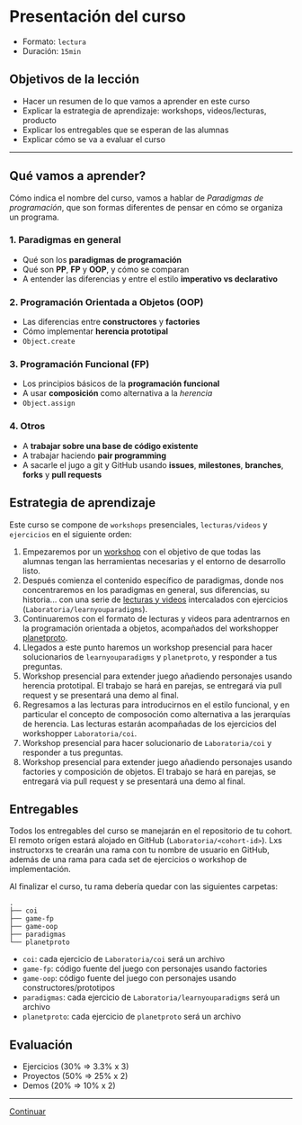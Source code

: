 # Presentación del curso

* Formato: `lectura`
* Duración: `15min`

## Objetivos de la lección

* Hacer un resumen de lo que vamos a aprender en este curso
* Explicar la estrategia de aprendizaje: workshops, videos/lecturas, producto
* Explicar los entregables que se esperan de las alumnas
* Explicar cómo se va a evaluar el curso

***

## Qué vamos a aprender?

Cómo indica el nombre del curso, vamos a hablar de _Paradigmas de programación_,
que son formas diferentes de pensar en cómo se organiza un programa.

### 1. Paradigmas en general

* Qué son los **paradigmas de programación**
* Qué son **PP**, **FP** y **OOP**, y cómo se comparan
* A entender las diferencias y entre el estilo **imperativo vs declarativo**

### 2. Programación Orientada a Objetos (OOP)

* Las diferencias entre **constructores** y **factories**
* Cómo implementar **herencia prototipal**
* `Object.create`

### 3. Programación Funcional (FP)

* Los principios básicos de la **programación funcional**
* A usar **composición** como alternativa a la _herencia_
* `Object.assign`

### 4. Otros

* A **trabajar sobre una base de código existente**
* A trabajar haciendo **pair programming**
* A sacarle el jugo a git y GitHub usando **issues**, **milestones**,
  **branches**, **forks** y **pull requests**

## Estrategia de aprendizaje

Este curso se compone de `workshops` presenciales, `lecturas/videos` y
`ejercicios` en el siguiente orden:

1. Empezaremos por un [workshop](../#workshop-1-entorno-y-metodología-de-trabajo)
   con el objetivo de que todas las alumnas tengan las herramientas necesarias y
   el entorno de desarrollo listo.
2. Después comienza el contenido específico de paradigmas, donde nos
   concentraremos en los paradigmas en general, sus diferencias, su historia...
   con una serie de [lecturas y videos](../03-paradigms/01-overview.md)
   intercalados con ejercicios (`Laboratoria/learnyouparadigms`).
3. Continuaremos con el formato de lecturas y videos para adentrarnos en la
   programación orientada a objetos, acompañados del workshopper
   [planetproto](https://github.com/sporto/planetproto).
4. Llegados a este punto haremos un workshop presencial para hacer solucionarios
   de `learnyouparadigms` y `planetproto`, y responder a tus preguntas.
5. Workshop presencial para extender juego añadiendo personajes usando herencia
   prototipal. El trabajo se hará en parejas, se entregará via pull request y se
   presentará una demo al final.
6. Regresamos a las lecturas para introducirnos en el estilo funcional, y en
   particular el concepto de composoción como alternativa a las jerarquías de
   herencia. Las lecturas estarán acompañadas de los ejercicios del workshopper
   `Laboratoria/coi`.
7. Workshop presencial para hacer solucionario de `Laboratoria/coi` y responder
   a tus preguntas.
8. Workshop presencial para extender juego añadiendo personajes usando factories
   y composición de objetos. El trabajo se hará en parejas, se entregará via
   pull request y se presentará una demo al final.

## Entregables

Todos los entregables del curso se manejarán en el repositorio de tu cohort. El
remoto orígen estará alojado en GitHub (`Laboratoria/<cohort-id>`). Lxs
instructorxs te crearán una rama con tu nombre de usuario en GitHub, además de
una rama para cada set de ejercicios o workshop de implementación.

Al finalizar el curso, tu rama debería quedar con las siguientes carpetas:

```text
.
├── coi
├── game-fp
├── game-oop
├── paradigmas
└── planetproto
```

* `coi`: cada ejercicio de `Laboratoria/coi` será un archivo
* `game-fp`: código fuente del juego con personajes usando factories
* `game-oop`: código fuente del juego con personajes usando constructores/prototipos
* `paradigmas`: cada ejercicio de `Laboratoria/learnyouparadigms` será un archivo
* `planetproto`: cada ejercicio de `planetproto` será un archivo

## Evaluación

* Ejercicios (30% => 3.3% x 3)
* Proyectos (50% => 25% x 2)
* Demos (20% => 10% x 2)

***

[Continuar](../02-env/01-git%2Bgithub.md)
